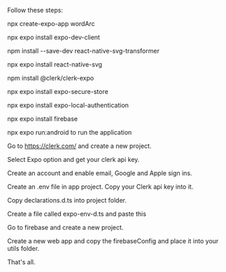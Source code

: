 Follow these steps:

npx create-expo-app wordArc

npx expo install expo-dev-client

npm install --save-dev react-native-svg-transformer

npx expo install react-native-svg

npm install @clerk/clerk-expo

npx expo install expo-secure-store

npx expo install expo-local-authentication

npx expo install firebase

npx expo run:android to run the application

Go to https://clerk.com/ and create a new project.

Select Expo option and get your clerk api key.

Create an account and enable email, Google and Apple sign ins.

Create an .env file in app project. Copy your Clerk api key into it.

Copy declarations.d.ts into project folder.

Create a file called expo-env-d.ts and paste this 

Go to firebase and create a new project.

Create a new web app and copy the firebaseConfig and place it into your utils folder.

<reference types="expo/types" />

That's all.
